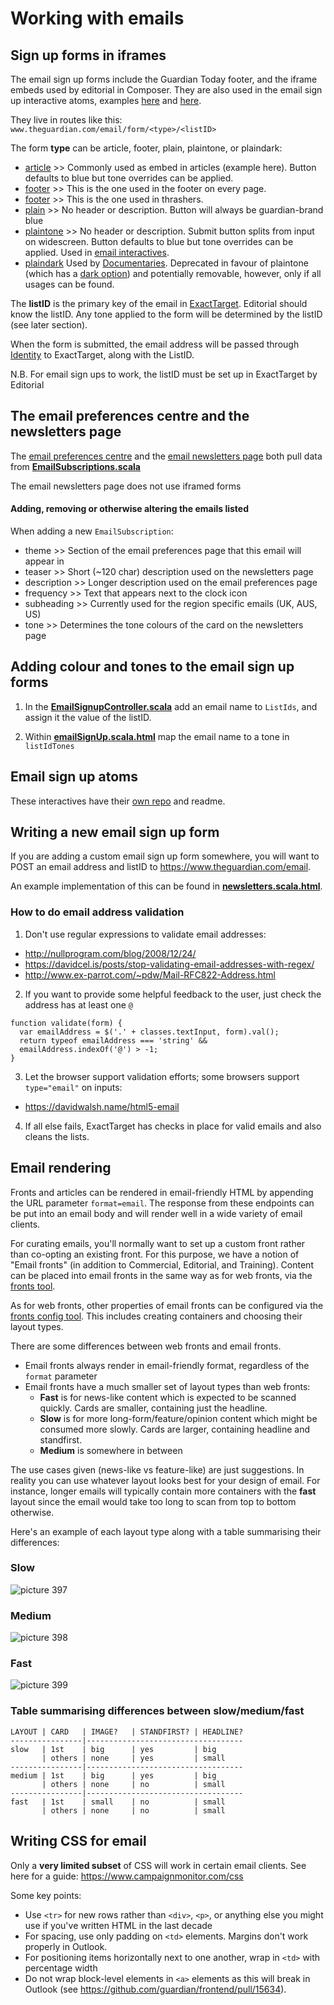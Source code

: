 # Working with emails


## Sign up forms in iframes

The email sign up forms include the Guardian Today footer, and the iframe embeds used by editorial in Composer. They are also used in the email sign up interactive atoms, examples [here](https://www.theguardian.com/info/ng-interactive/2016/dec/07/sign-up-for-the-flyer) and [here](https://www.theguardian.com/info/ng-interactive/2016/dec/05/sign-up-for-weekend-reading).

They live in routes like this: `www.theguardian.com/email/form/<type>/<listID>`

The form **type** can be article, footer, plain, plaintone, or plaindark:
- [article](https://www.theguardian.com/email/form/article/37) >> Commonly used as embed in articles (example here). Button defaults to blue but tone overrides can be applied.
- [footer](https://www.theguardian.com/email/form/footer/37) >> This is the one used in the footer on every page.
- [footer](https://www.theguardian.com/email/form/thrasher/37) >> This is the one used in thrashers.
- [plain](https://www.theguardian.com/email/form/plain/37) >> No header or description. Button will always be guardian-brand blue
- [plaintone](https://www.theguardian.com/email/form/plaintone/3743) >> No header or description. Submit button splits from input on widescreen. Button defaults to blue but tone overrides can be applied. Used in [email interactives](https://www.theguardian.com/info/ng-interactive/2016/dec/07/sign-up-for-the-flyer).
- [plaindark](https://www.theguardian.com/email/form/plaindark/3745) Used by [Documentaries](https://www.theguardian.com/world/ng-interactive/2016/oct/14/desert-fire-the-world-cup-rebels-of-kurdistan-video). Deprecated in favour of plaintone (which has a [dark option](http://localhost:9000/email/form/plaintone/3745)) and potentially removable, however, only if all usages can be found.


The **listID** is the primary key of the email in [ExactTarget](https://www.marketingcloud.com/products/email-marketing/). Editorial should know the listID. Any tone applied to the form will be determined by the listID (see later section).

When the form is submitted, the email address will be passed through [Identity](https://github.com/guardian/identity) to ExactTarget, along with the ListID.

N.B. For email sign ups to work, the listID must be set up in ExactTarget by Editorial

## The email preferences centre and the newsletters page

The [email preferences centre](https://profile.theguardian.com/email-prefs) and the [email newsletters page](https://www.theguardian.com/email-newsletters) both pull data from [**EmailSubscriptions.scala**](https://github.com/guardian/frontend/blob/main/common/app/model/EmailSubscriptions.scala)

The email newsletters page does not use iframed forms

#### Adding, removing or otherwise altering the emails listed

When adding a new `EmailSubscription`:

- theme >> Section of the email preferences page that this email will appear in
- teaser >> Short (~120 char) description used on the newsletters page
- description >> Longer description used on the email preferences page
- frequency >> Text that appears next to the clock icon
- subheading >> Currently used for the region specific emails (UK, AUS, US)
- tone >> Determines the tone colours of the card on the newsletters page


## Adding colour and tones to the email sign up forms

1) In the [**EmailSignupController.scala**](https://github.com/guardian/frontend/blob/main/common/app/views/fragments/email/EmailSignupController.scala) add an email name to `ListIds`, and assign it the value of the listID.

2) Within  [**emailSignUp.scala.html**](https://github.com/guardian/frontend/blob/main/common/app/views/fragments/email/signup/emailSignUp.scala.html) map the email name to a tone in `listIdTones`

## Email sign up atoms

These interactives have their [own repo](https://github.com/guardian/interactive-email-signups) and readme.


## Writing a new email sign up form

If you are adding a custom email sign up form somewhere, you will want to POST an email address and listID to https://www.theguardian.com/email.

An example implementation of this can be found in  [**newsletters.scala.html**](https://github.com/guardian/frontend/blob/main/applications/app/views/signup/newsletters.scala.html#L74).

### How to do email address validation

1) Don't use regular expressions to validate email addresses:
- http://nullprogram.com/blog/2008/12/24/
- https://davidcel.is/posts/stop-validating-email-addresses-with-regex/
- http://www.ex-parrot.com/~pdw/Mail-RFC822-Address.html

2) If you want to provide some helpful feedback to the user, just check the address has at least one `@`

```
function validate(form) {
  var emailAddress = $('.' + classes.textInput, form).val();
  return typeof emailAddress === 'string' &&
  emailAddress.indexOf('@') > -1;
}
```

3) Let the browser support validation efforts; some browsers support `type="email"` on inputs:
- https://davidwalsh.name/html5-email

4) If all else fails, ExactTarget has checks in place for valid emails and also cleans the lists.

## Email rendering

Fronts and articles can be rendered in email-friendly HTML by appending the URL parameter `format=email`. The response from these endpoints can be put into an email body and will render well in a wide variety of email clients.

For curating emails, you'll normally want to set up a custom front rather than co-opting an existing front. For
this purpose, we have a notion of "Email fronts" (in addition to Commercial, Editorial, and Training). Content can
be placed into email fronts in the same way as for web fronts, via the [fronts tool](https://fronts.gutools.co.uk/email).

As for web fronts, other properties of email fronts can be configured via the [fronts config tool](https://fronts.gutools.co.uk/email/config).
This includes creating containers and choosing their layout types.

There are some differences between web fronts and email fronts.
- Email fronts always render in email-friendly format, regardless of the `format` parameter
- Email fronts have a much smaller set of layout types than web fronts:
  - **Fast** is for news-like content which is expected to be scanned quickly. Cards are smaller,
  containing just the headline.
  - **Slow** is for more long-form/feature/opinion content which might be consumed more slowly. Cards are larger,
  containing headline and standfirst.
  - **Medium** is somewhere in between

The use cases given (news-like vs feature-like) are just suggestions. In reality you can use whatever layout looks
best for your design of email. For instance, longer emails will typically contain more containers with the **fast** layout since
the email would take too long to scan from top to bottom otherwise.

Here's an example of each layout type along with a table summarising their differences:

### Slow
![picture 397](https://cloud.githubusercontent.com/assets/5122968/22215773/83d61456-e194-11e6-82bb-792e377f7168.png)

### Medium
![picture 398](https://cloud.githubusercontent.com/assets/5122968/22215781/89027276-e194-11e6-96f3-c90e5a6f4226.png)

### Fast
![picture 399](https://cloud.githubusercontent.com/assets/5122968/22215787/90b7230e-e194-11e6-9448-425a1b9d2ded.png)

### Table summarising differences between slow/medium/fast

```
LAYOUT | CARD   | IMAGE?   | STANDFIRST? | HEADLINE?
----------------|-----------------------------------
slow   | 1st    | big      | yes         | big
       | others | none     | yes         | small
----------------|-----------------------------------
medium | 1st    | big      | yes         | big
       | others | none     | no          | small
----------------|-----------------------------------
fast   | 1st    | small    | no          | small
       | others | none     | no          | small
```

## Writing CSS for email

Only a **very limited subset** of CSS will work in certain email clients. See here for a guide: https://www.campaignmonitor.com/css

Some key points:
- Use `<tr>` for new rows rather than `<div>`, `<p>`, or anything else you might use if you've written HTML in the last decade
- For spacing, use only padding on `<td>` elements. Margins don't work properly in Outlook.
- For positioning items horizontally next to one another, wrap in `<td>` with percentage width
- Do not wrap block-level elements in `<a>` elements as this will break in Outlook (see https://github.com/guardian/frontend/pull/15634).
